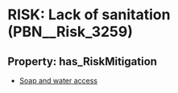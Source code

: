 # RISK: __Lack of sanitation__ (PBN__Risk_3259)

## Property: has_RiskMitigation

* [Soap and water access](PBN__Mitigation_1824)

